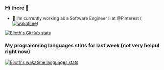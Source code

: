 ### Hi there 👋

- 🔭 I’m currently working as a Software Engineer II at @Pinterest
([![wakatime](https://wakatime.com/badge/user/2ccf60ae-f7f2-4096-843e-94ea73127c28.svg)](https://wakatime.com/@2ccf60ae-f7f2-4096-843e-94ea73127c28))

[![Elioth's GitHub stats](https://github-readme-stats.vercel.app/api?username=EliothMonroy&count_private=true)](https://github.com/anuraghazra/github-readme-stats)

### My programming languages stats for last week (not very helpul right now)
[![Elioth's wakatime languages stats](https://github-readme-stats.vercel.app/api/wakatime?username=EliothMonroy&hide_title=true&hide_progress=true&range=last_7_days)](https://github.com/anuraghazra/github-readme-stats)
